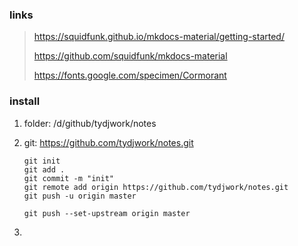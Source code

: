 ### links

> https://squidfunk.github.io/mkdocs-material/getting-started/
>
> https://github.com/squidfunk/mkdocs-material
>
> https://fonts.google.com/specimen/Cormorant

### install

1. folder: /d/github/tydjwork/notes

2. git: https://github.com/tydjwork/notes.git

   ```
   git init
   git add .
   git commit -m "init"
   git remote add origin https://github.com/tydjwork/notes.git
   git push -u origin master
   
   git push --set-upstream origin master
   ```

3. 